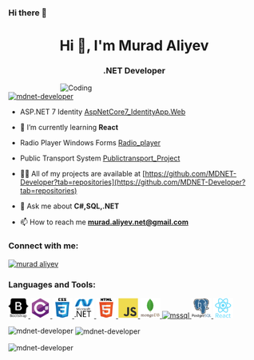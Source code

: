 ### Hi there 👋
<h1 align="center">Hi 👋, I'm Murad Aliyev</h1>
<h3 align="center">.NET Developer</h3>
<img align="right" alt="Coding" width="400" src="">
<p align="left"> <a href="https://github.com/ryo-ma/github-profile-trophy"><img src="https://github-profile-trophy.vercel.app/?username=mdnet-developer" alt="mdnet-developer" /></a> </p>

- ASP.NET 7 Identity [AspNetCore7_IdentityApp.Web](https://github.com/MDNET-Developer/AspNetCore7_IdentityApp.Web)

- 🌱 I’m currently learning **React**

- Radio Player Windows Forms [Radio_player](https://github.com/MDNET-Developer?tab=repositories)

- Public Transport System [Publictransport_Project](https://github.com/MDNET-Developer/Publictransport_Project)

- 👨‍💻 All of my projects are available at [https://github.com/MDNET-Developer?tab=repositories](https://github.com/MDNET-Developer?tab=repositories)

- 💬 Ask me about **C#,SQL,.NET**

- 📫 How to reach me **murad.aliyev.net@gmail.com**

<h3 align="left">Connect with me:</h3>
<p align="left">
<a href="https://linkedin.com/in/murad aliyev" target="blank"><img align="center" src="https://raw.githubusercontent.com/rahuldkjain/github-profile-readme-generator/master/src/images/icons/Social/linked-in-alt.svg" alt="murad aliyev" height="30" width="40" /></a>
</p>

<h3 align="left">Languages and Tools:</h3>
<p align="left"> <a href="https://getbootstrap.com" target="_blank" rel="noreferrer"> <img src="https://raw.githubusercontent.com/devicons/devicon/master/icons/bootstrap/bootstrap-plain-wordmark.svg" alt="bootstrap" width="40" height="40"/> </a> <a href="https://www.w3schools.com/cs/" target="_blank" rel="noreferrer"> <img src="https://raw.githubusercontent.com/devicons/devicon/master/icons/csharp/csharp-original.svg" alt="csharp" width="40" height="40"/> </a> <a href="https://www.w3schools.com/css/" target="_blank" rel="noreferrer"> <img src="https://raw.githubusercontent.com/devicons/devicon/master/icons/css3/css3-original-wordmark.svg" alt="css3" width="40" height="40"/> </a> <a href="https://dotnet.microsoft.com/" target="_blank" rel="noreferrer"> <img src="https://raw.githubusercontent.com/devicons/devicon/master/icons/dot-net/dot-net-original-wordmark.svg" alt="dotnet" width="40" height="40"/> </a> <a href="https://www.w3.org/html/" target="_blank" rel="noreferrer"> <img src="https://raw.githubusercontent.com/devicons/devicon/master/icons/html5/html5-original-wordmark.svg" alt="html5" width="40" height="40"/> </a> <a href="https://developer.mozilla.org/en-US/docs/Web/JavaScript" target="_blank" rel="noreferrer"> <img src="https://raw.githubusercontent.com/devicons/devicon/master/icons/javascript/javascript-original.svg" alt="javascript" width="40" height="40"/> </a> <a href="https://www.mongodb.com/" target="_blank" rel="noreferrer"> <img src="https://raw.githubusercontent.com/devicons/devicon/master/icons/mongodb/mongodb-original-wordmark.svg" alt="mongodb" width="40" height="40"/> </a> <a href="https://www.microsoft.com/en-us/sql-server" target="_blank" rel="noreferrer"> <img src="https://www.svgrepo.com/show/303229/microsoft-sql-server-logo.svg" alt="mssql" width="40" height="40"/> </a> <a href="https://www.postgresql.org" target="_blank" rel="noreferrer"> <img src="https://raw.githubusercontent.com/devicons/devicon/master/icons/postgresql/postgresql-original-wordmark.svg" alt="postgresql" width="40" height="40"/> </a> <a href="https://reactjs.org/" target="_blank" rel="noreferrer"> <img src="https://raw.githubusercontent.com/devicons/devicon/master/icons/react/react-original-wordmark.svg" alt="react" width="40" height="40"/> </a> </p>

<p><img align="left" src="https://github-readme-stats.vercel.app/api/top-langs?username=mdnet-developer&show_icons=true&locale=en&layout=compact" alt="mdnet-developer" /></p>

<p>&nbsp;<img align="center" src="https://github-readme-stats.vercel.app/api?username=mdnet-developer&show_icons=true&locale=en" alt="mdnet-developer" /></p>

<p><img align="center" src="https://github-readme-streak-stats.herokuapp.com/?user=mdnet-developer&" alt="mdnet-developer" /></p>

